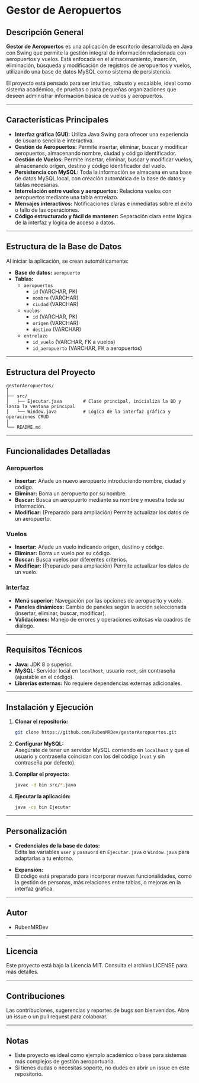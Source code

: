 # Gestor de Aeropuertos

## Descripción General

**Gestor de Aeropuertos** es una aplicación de escritorio desarrollada en Java con Swing que permite la gestión integral de información relacionada con aeropuertos y vuelos. Está enfocada en el almacenamiento, inserción, eliminación, búsqueda y modificación de registros de aeropuertos y vuelos, utilizando una base de datos MySQL como sistema de persistencia.

El proyecto está pensado para ser intuitivo, robusto y escalable, ideal como sistema académico, de pruebas o para pequeñas organizaciones que deseen administrar información básica de vuelos y aeropuertos.

---

## Características Principales

- **Interfaz gráfica (GUI):** Utiliza Java Swing para ofrecer una experiencia de usuario sencilla e interactiva.
- **Gestión de Aeropuertos:** Permite insertar, eliminar, buscar y modificar aeropuertos, almacenando nombre, ciudad y código identificador.
- **Gestión de Vuelos:** Permite insertar, eliminar, buscar y modificar vuelos, almacenando origen, destino y código identificador del vuelo.
- **Persistencia con MySQL:** Toda la información se almacena en una base de datos MySQL local, con creación automática de la base de datos y tablas necesarias.
- **Interrelación entre vuelos y aeropuertos:** Relaciona vuelos con aeropuertos mediante una tabla entrelazo.
- **Mensajes interactivos:** Notificaciones claras e inmediatas sobre el éxito o fallo de las operaciones.
- **Código estructurado y fácil de mantener:** Separación clara entre lógica de la interfaz y lógica de acceso a datos.

---

## Estructura de la Base de Datos

Al iniciar la aplicación, se crean automáticamente:

- **Base de datos:** `aeropuerto`
- **Tablas:**
    - `aeropuertos`  
      - `id` (VARCHAR, PK)
      - `nombre` (VARCHAR)
      - `ciudad` (VARCHAR)
    - `vuelos`  
      - `id` (VARCHAR, PK)
      - `origen` (VARCHAR)
      - `destino` (VARCHAR)
    - `entrelazo`  
      - `id_vuelo` (VARCHAR, FK a vuelos)
      - `id_aeropuerto` (VARCHAR, FK a aeropuertos)

---

## Estructura del Proyecto

```
gestorAeropuertos/
│
├── src/
│   ├── Ejecutar.java        # Clase principal, inicializa la BD y lanza la ventana principal
│   └── Window.java          # Lógica de la interfaz gráfica y operaciones CRUD
│
└── README.md
```

---

## Funcionalidades Detalladas

### Aeropuertos

- **Insertar:** Añade un nuevo aeropuerto introduciendo nombre, ciudad y código.
- **Eliminar:** Borra un aeropuerto por su nombre.
- **Buscar:** Busca un aeropuerto mediante su nombre y muestra toda su información.
- **Modificar:** (Preparado para ampliación) Permite actualizar los datos de un aeropuerto.

### Vuelos

- **Insertar:** Añade un vuelo indicando origen, destino y código.
- **Eliminar:** Borra un vuelo por su código.
- **Buscar:** Busca vuelos por diferentes criterios.
- **Modificar:** (Preparado para ampliación) Permite actualizar los datos de un vuelo.

### Interfaz

- **Menú superior:** Navegación por las opciones de aeropuerto y vuelo.
- **Paneles dinámicos:** Cambio de paneles según la acción seleccionada (insertar, eliminar, buscar, modificar).
- **Validaciones:** Manejo de errores y operaciones exitosas vía cuadros de diálogo.

---

## Requisitos Técnicos

- **Java:** JDK 8 o superior.
- **MySQL:** Servidor local en `localhost`, usuario `root`, sin contraseña (ajustable en el código).
- **Librerías externas:** No requiere dependencias externas adicionales.

---

## Instalación y Ejecución

1. **Clonar el repositorio:**
   ```bash
   git clone https://github.com/RubenMRDev/gestorAeropuertos.git
   ```
2. **Configurar MySQL:**  
   Asegúrate de tener un servidor MySQL corriendo en `localhost` y que el usuario y contraseña coincidan con los del código (`root` y sin contraseña por defecto).

3. **Compilar el proyecto:**
   ```bash
   javac -d bin src/*.java
   ```

4. **Ejecutar la aplicación:**
   ```bash
   java -cp bin Ejecutar
   ```

---

## Personalización

- **Credenciales de la base de datos:**  
  Edita las variables `user` y `password` en `Ejecutar.java` o `Window.java` para adaptarlas a tu entorno.

- **Expansión:**  
  El código está preparado para incorporar nuevas funcionalidades, como la gestión de personas, más relaciones entre tablas, o mejoras en la interfaz gráfica.

---

## Autor

- RubenMRDev

---

## Licencia

Este proyecto está bajo la Licencia MIT. Consulta el archivo LICENSE para más detalles.

---

## Contribuciones

Las contribuciones, sugerencias y reportes de bugs son bienvenidos. Abre un issue o un pull request para colaborar.

---

## Notas

- Este proyecto es ideal como ejemplo académico o base para sistemas más complejos de gestión aeroportuaria.
- Si tienes dudas o necesitas soporte, no dudes en abrir un issue en este repositorio.
